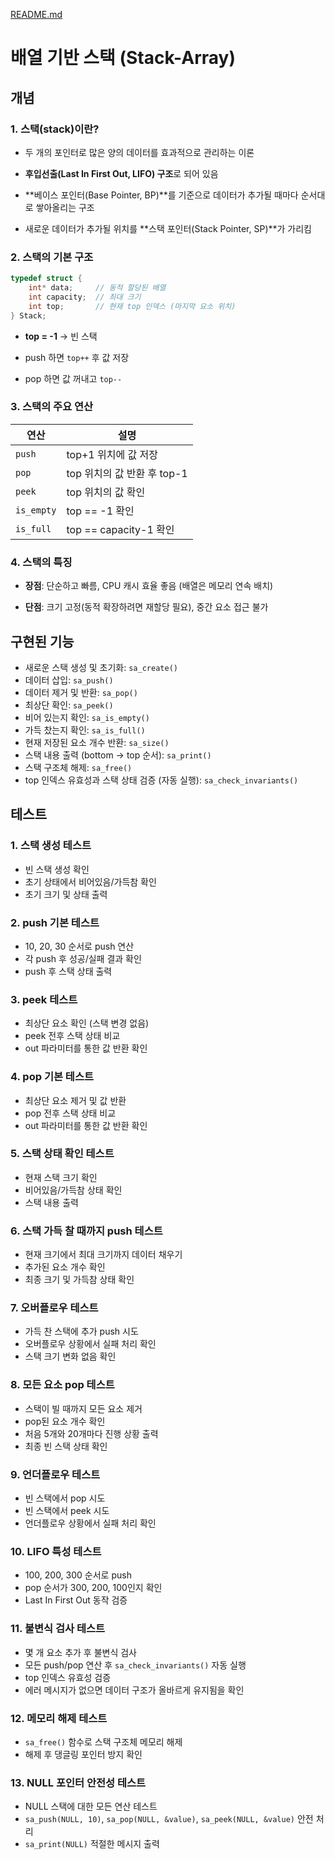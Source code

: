 [README.md](https://github.com/user-attachments/files/21759549/README.sa.md)
# 배열 기반 스택 (Stack-Array)

## 개념

### 1. 스택(stack)이란?

- 두 개의 포인터로 많은 양의 데이터를 효과적으로 관리하는 이론

- **후입선출(Last In First Out, LIFO) 구조**로 되어 있음

- **베이스 포인터(Base Pointer, BP)**를 기준으로 데이터가 추가될 때마다 순서대로 쌓아올리는 구조

- 새로운 데이터가 추가될 위치를 **스택 포인터(Stack Pointer, SP)**가 가리킴

### 2. 스택의 기본 구조

```c
typedef struct {
    int* data;     // 동적 할당된 배열
    int capacity;  // 최대 크기
    int top;       // 현재 top 인덱스 (마지막 요소 위치)
} Stack;
```

- **top = -1** → 빈 스택

- push 하면 `top++` 후 값 저장

- pop 하면 값 꺼내고 `top--`

### 3. 스택의 주요 연산

| 연산         | 설명                   |
| ---------- | -------------------- |
| `push`     | top+1 위치에 값 저장       |
| `pop`      | top 위치의 값 반환 후 top-1 |
| `peek`     | top 위치의 값 확인         |
| `is_empty` | top == -1 확인         |
| `is_full`  | top == capacity-1 확인 |

### 4. 스택의 특징

- **장점**: 단순하고 빠름, CPU 캐시 효율 좋음 (배열은 메모리 연속 배치)

- **단점**: 크기 고정(동적 확장하려면 재할당 필요), 중간 요소 접근 불가

## 구현된 기능

- 새로운 스택 생성 및 초기화: `sa_create()`
- 데이터 삽입: `sa_push()`
- 데이터 제거 및 반환: `sa_pop()`
- 최상단 확인: `sa_peek()`
- 비어 있는지 확인: `sa_is_empty()`
- 가득 찼는지 확인: `sa_is_full()`
- 현재 저장된 요소 개수 반환: `sa_size()`
- 스택 내용 출력 (bottom -> top 순서): `sa_print()`
- 스택 구조체 해제: `sa_free()`
- top 인덱스 유효성과 스택 상태 검증 (자동 실행): `sa_check_invariants()`

## 테스트

### 1. 스택 생성 테스트

- 빈 스택 생성 확인
- 초기 상태에서 비어있음/가득참 확인
- 초기 크기 및 상태 출력

### 2. push 기본 테스트

- 10, 20, 30 순서로 push 연산
- 각 push 후 성공/실패 결과 확인
- push 후 스택 상태 출력

### 3. peek 테스트

- 최상단 요소 확인 (스택 변경 없음)
- peek 전후 스택 상태 비교
- out 파라미터를 통한 값 반환 확인

### 4. pop 기본 테스트

- 최상단 요소 제거 및 값 반환
- pop 전후 스택 상태 비교
- out 파라미터를 통한 값 반환 확인

### 5. 스택 상태 확인 테스트

- 현재 스택 크기 확인
- 비어있음/가득참 상태 확인
- 스택 내용 출력

### 6. 스택 가득 찰 때까지 push 테스트

- 현재 크기에서 최대 크기까지 데이터 채우기
- 추가된 요소 개수 확인
- 최종 크기 및 가득참 상태 확인

### 7. 오버플로우 테스트

- 가득 찬 스택에 추가 push 시도
- 오버플로우 상황에서 실패 처리 확인
- 스택 크기 변화 없음 확인

### 8. 모든 요소 pop 테스트

- 스택이 빌 때까지 모든 요소 제거
- pop된 요소 개수 확인
- 처음 5개와 20개마다 진행 상황 출력
- 최종 빈 스택 상태 확인

### 9. 언더플로우 테스트

- 빈 스택에서 pop 시도
- 빈 스택에서 peek 시도
- 언더플로우 상황에서 실패 처리 확인

### 10. LIFO 특성 테스트

- 100, 200, 300 순서로 push
- pop 순서가 300, 200, 100인지 확인
- Last In First Out 동작 검증

### 11. 불변식 검사 테스트

- 몇 개 요소 추가 후 불변식 검사
- 모든 push/pop 연산 후 `sa_check_invariants()` 자동 실행
- top 인덱스 유효성 검증
- 에러 메시지가 없으면 데이터 구조가 올바르게 유지됨을 확인

### 12. 메모리 해제 테스트

- `sa_free()` 함수로 스택 구조체 메모리 해제
- 해제 후 댕글링 포인터 방지 확인

### 13. NULL 포인터 안전성 테스트

- NULL 스택에 대한 모든 연산 테스트
- `sa_push(NULL, 10)`, `sa_pop(NULL, &value)`, `sa_peek(NULL, &value)` 안전 처리
- `sa_print(NULL)` 적절한 메시지 출력
